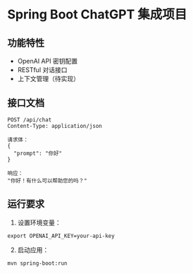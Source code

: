 # Spring Boot ChatGPT 集成项目

## 功能特性
- OpenAI API 密钥配置
- RESTful 对话接口
- 上下文管理（待实现）

## 接口文档
```
POST /api/chat
Content-Type: application/json

请求体：
{
  "prompt": "你好"
}

响应：
"你好！有什么可以帮助您的吗？"
```

## 运行要求
1. 设置环境变量：
```
export OPENAI_API_KEY=your-api-key
```
2. 启动应用：
```
mvn spring-boot:run
```
